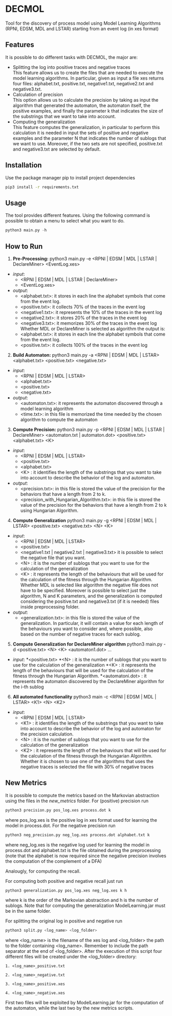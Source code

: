 # DECMOL
Tool for the discovery of process model using Model Learning Algorithms (RPNI, EDSM, MDL and LSTAR) starting from an event log (in xes format)
## Features
It is possible to do different tasks with DECMOL, the major are: 
- Splitting the log into positive traces and negative traces <br />
This feature allows us to create the files that are needed to execute the model learning algorithms. In particular, given as input a file xes returns four files: alphabet.txt, positive.txt, negative1.txt, negative2.txt and negative3.txt. 
- Calculation of precision <br />
This option allows us to calculate the precision by taking as input the algorithm that generated the automaton, the automaton itself, the positive examples, and finally the parameter k that indicates the size of the substrings that we want to take into account.  
- Computing the generalization <br />
This feature computes the generalization, in particular to perform this calculation it is needed in input the sets of positive and negative examples and the parameter N that indicates the number of sublogs that we want to use. Moreover, if the two sets are not specified, positive.txt and negative3.txt are selected by default. 

## Installation
Use the package manager pip to install project dependencies 
```bash
pip3 install -r requirements.txt
```
## Usage
The tool provides different features. Using the following command is possible to obtain a menu to select what you want to do.
```python
python3 main.py -h
```
## How to Run 
1. **Pre-Processing:** python3 main.py -e <RPNI | EDSM | MDL | LSTAR | DeclareMiner> <EventLog.xes>
* _input_:
	* <RPNI | EDSM | MDL | LSTAR | DeclareMiner>
	* <EventLog.xes>
* _output_:
	* <alphabet.txt>: it stores in each line the alphabet symbols that come from the event log. 
	* <positive.txt>: it collects 70% of the traces in the event log 
	* <negative1.txt>: it represents the 10% of the traces in the event log 
	* <negative2.txt>: it stores 20% of the traces in the event log
	* <negative3.txt>: it memorizes 30% of the traces in the event log
Whether MDL or DeclareMiner is selected as algorithm the output is:
	* <alphabet.txt>: it stores in each line the alphabet symbols that come from the event log. 
	* <positive.txt>: it collects 100% of the traces in the event log 
2. **Build Automaton:** python3 main.py -a <RPNI | EDSM | MDL | LSTAR> <alphabet.txt> <positive.txt> <negative.txt>
* _input_: 
	* <RPNI | EDSM | MDL | LSTAR>
	* <alphabet.txt> 
	* <positive.txt>
	* <negative.txt>
* _output_: 
	* <automaton.txt>: it represents the automaton discovered through a model learning algorithm 
	* <time.txt>: in this file is memorized the time needed by the chosen algorithm to compute the automaton
3. **Compute Precision:** python3 main.py -p <RPNI | EDSM | MDL | LSTAR | DeclareMiner> <automaton.txt | automaton.dot> <positive.txt> <alphabet.txt> &lt;K&gt;  
* _input_:
	* <RPNI | EDSM | MDL | LSTAR> 
	* <positive.txt>
	* <alphabet.txt>
	* &lt;K&gt; : it identifies the length of the substrings that you want to take into account to describe the behavior of the log and automaton.
* _output_:
	* <precision.txt>: in this file is stored the value of the precision for the behaviors that have a length from 2 to k.
	* <precision_with_Hungarian_Algorithm.txt>: in this file is stored the value of the precision for the behaviors that have a length from 2 to k using Hungarian Algorithm.
4. **Compute Generalization** python3 main.py -g <RPNI | EDSM | MDL | LSTAR> <positive.txt> <negative.txt> &lt;N&gt; &lt;K&gt; 
* _input_:
	* <RPNI | EDSM | MDL | LSTAR> 
	* <positive.txt>
	* <negative1.txt | negative2.txt | negative3.txt> it is possible to select the negative file that you want.
	* &lt;N&gt; : it is the number of sublogs that you want to use for the calculation of the generalization
	* &lt;K&gt; : it represents the length of the behaviours that will be used for the calculation of the fitness through the Hungarian Algorithm.
Whether MDL is selected like algorithm the negative file does not have to be specified. Moreover is possible to select just the algorithm, N and K parameters, and the generalization is computed considering the positive.txt and negative3.txt (if it is needed) files inside preprocessing folder.
* _output_:
	* <generalization.txt>: in this file is stored the value of the generalization. In particular, it will contain a value for each length of the behaviours you want to consider and, where possible, also based on the number of negative traces for each sublog. 
5. **Compute Generalization for DeclareMiner algorithm** python3 main.py -d <positive.txt> &lt;N&gt; &lt;K&gt; <automaton1.dot> ... <automatonN> 
* _input_:
	*<positive.txt>
	*&lt;N&gt; : it is the number of sublogs that you want to use for the calculation of the generalization
	*&lt;K&gt; : it represents the length of the behaviours that will be used for the calculation of the fitness through the Hungarian Algorithm.
	*<automatoni.dot> : it represents the automaton discovered by the DeclareMiner algorithm for the i-th sublog
6. **All automated functionality** python3 main -c <RPNI | EDSM | MDL | LSTAR> &lt;K1&gt; &lt;N&gt; &lt;K2&gt; <EventLog> 
* _input_:
	* <RPNI | EDSM | MDL | LSTAR> 
	* &lt;K1&gt; : it identifies the length of the substrings that you want to take into account to describe the behavior of the log and automaton for the precision calculation.
	* &lt;N&gt; : it is the number of sublogs that you want to use for the calculation of the generalization
	* &lt;K2&gt; : it represents the length of the behaviours that will be used for the calculation of the fitness through the Hungarian Algorithm.
Whether it is chosen to use one of the algorithms that uses the negative traces is selected the file with 30% of negative traces
	
## New Metrics
It is possible to compute the metrics based on the Markovian abstraction using the files in the *new_metrics* folder. For (positive) precision run
```python
python3 precision.py pos_log.xes process.dot k
```
where pos_log.xes is the positive log in xes format used for learning the model in process.dot.
For the negative precision run
```python
python3 neg_precision.py neg_log.xes process.dot alphabet.txt k
```
where neg_log.xes is the negative log used for learning the model in process.dot and alphabet.txt is the file obtained during the preprocessing (note that the alphabet is now required since the negative precision involves the computation of the complement of a DFA)
	
Analougly, for computing the recall.

For computing both positive and negative recall just run
```python
python3 generalization.py pos_log.xes neg_log.xes k h
```	
where k is the order of the Markovian abstraction and h is the number of sublogs. Note that for computing the generalization ModelLearning.jar must be in the same folder.

For splitting the original log in positive and negative run
```python
python3 split.py <log_name> <log_folder>
```
where <log_name> is the filename of the xes log and <log_folder> the path to the folder containing <log_name>. Remember to include the path separator at the end of <log_folder>. After the execution of this script four different files will be created under the <log_folder> directory:
	
	1. <log_name>_positive.txt
	
	2. <log_name>_negative.txt
	
	3. <log_name>_positive.xes
	
	4. <log_name>_negative.xes
 
First two files will be exploited by ModelLearning.jar for the computation of the automaton, while the last two by the new metrics scripts.
